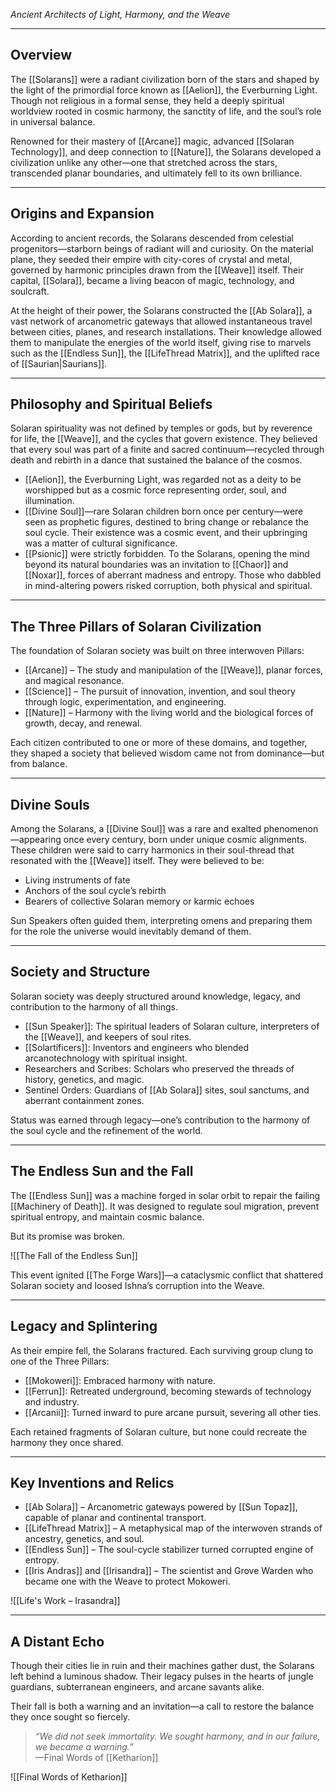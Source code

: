 *Ancient Architects of Light, Harmony, and the Weave*

---

## Overview  
The [[Solarans]] were a radiant civilization born of the stars and shaped by the light of the primordial force known as [[Aelion]], the Everburning Light. Though not religious in a formal sense, they held a deeply spiritual worldview rooted in cosmic harmony, the sanctity of life, and the soul’s role in universal balance.

Renowned for their mastery of [[Arcane]] magic, advanced [[Solaran Technology]], and deep connection to [[Nature]], the Solarans developed a civilization unlike any other—one that stretched across the stars, transcended planar boundaries, and ultimately fell to its own brilliance.

---

## Origins and Expansion  
According to ancient records, the Solarans descended from celestial progenitors—starborn beings of radiant will and curiosity. On the material plane, they seeded their empire with city-cores of crystal and metal, governed by harmonic principles drawn from the [[Weave]] itself. Their capital, [[Solara]], became a living beacon of magic, technology, and soulcraft.

At the height of their power, the Solarans constructed the [[Ab Solara]], a vast network of arcanometric gateways that allowed instantaneous travel between cities, planes, and research installations. Their knowledge allowed them to manipulate the energies of the world itself, giving rise to marvels such as the [[Endless Sun]], the [[LifeThread Matrix]], and the uplifted race of [[Saurian|Saurians]].

---

## Philosophy and Spiritual Beliefs  
Solaran spirituality was not defined by temples or gods, but by reverence for life, the [[Weave]], and the cycles that govern existence. They believed that every soul was part of a finite and sacred continuum—recycled through death and rebirth in a dance that sustained the balance of the cosmos.

- [[Aelion]], the Everburning Light, was regarded not as a deity to be worshipped but as a cosmic force representing order, soul, and illumination.
- [[Divine Soul]]—rare Solaran children born once per century—were seen as prophetic figures, destined to bring change or rebalance the soul cycle. Their existence was a cosmic event, and their upbringing was a matter of cultural significance.
- [[Psionic]] were strictly forbidden. To the Solarans, opening the mind beyond its natural boundaries was an invitation to [[Chaor]] and [[Noxar]], forces of aberrant madness and entropy. Those who dabbled in mind-altering powers risked corruption, both physical and spiritual.

---

## The Three Pillars of Solaran Civilization  

The foundation of Solaran society was built on three interwoven Pillars:

- [[Arcane]] – The study and manipulation of the [[Weave]], planar forces, and magical resonance.
- [[Science]] – The pursuit of innovation, invention, and soul theory through logic, experimentation, and engineering.
- [[Nature]] – Harmony with the living world and the biological forces of growth, decay, and renewal.

Each citizen contributed to one or more of these domains, and together, they shaped a society that believed wisdom came not from dominance—but from balance.

---

## Divine Souls  
Among the Solarans, a [[Divine Soul]] was a rare and exalted phenomenon—appearing once every century, born under unique cosmic alignments. These children were said to carry harmonics in their soul-thread that resonated with the [[Weave]] itself. They were believed to be:

- Living instruments of fate  
- Anchors of the soul cycle’s rebirth  
- Bearers of collective Solaran memory or karmic echoes  

Sun Speakers often guided them, interpreting omens and preparing them for the role the universe would inevitably demand of them.

---

## Society and Structure  
Solaran society was deeply structured around knowledge, legacy, and contribution to the harmony of all things.

- [[Sun Speaker]]: The spiritual leaders of Solaran culture, interpreters of the [[Weave]], and keepers of soul rites.  
- [[Solartificers]]: Inventors and engineers who blended arcanotechnology with spiritual insight.  
- Researchers and Scribes: Scholars who preserved the threads of history, genetics, and magic.  
- Sentinel Orders: Guardians of [[Ab Solara]] sites, soul sanctums, and aberrant containment zones.

Status was earned through legacy—one’s contribution to the harmony of the soul cycle and the refinement of the world.

---

## The Endless Sun and the Fall  
The [[Endless Sun]] was a machine forged in solar orbit to repair the failing [[Machinery of Death]]. It was designed to regulate soul migration, prevent spiritual entropy, and maintain cosmic balance.

But its promise was broken.

![[The Fall of the Endless Sun]]

This event ignited [[The Forge Wars]]—a cataclysmic conflict that shattered Solaran society and loosed Ishna’s corruption into the Weave.

---

## Legacy and Splintering  
As their empire fell, the Solarans fractured. Each surviving group clung to one of the Three Pillars:

- [[Mokoweri]]: Embraced harmony with nature.  
- [[Ferrun]]: Retreated underground, becoming stewards of technology and industry.  
- [[Arcanii]]: Turned inward to pure arcane pursuit, severing all other ties.

Each retained fragments of Solaran culture, but none could recreate the harmony they once shared.

---

## Key Inventions and Relics  

- [[Ab Solara]] – Arcanometric gateways powered by [[Sun Topaz]], capable of planar and continental transport.  
- [[LifeThread Matrix]] – A metaphysical map of the interwoven strands of ancestry, genetics, and soul.  
- [[Endless Sun]] – The soul-cycle stabilizer turned corrupted engine of entropy.  
- [[Iris Andras]] and [[Irisandra]] – The scientist and Grove Warden who became one with the Weave to protect Mokoweri.

![[Life's Work – Irasandra]]

---

## A Distant Echo  
Though their cities lie in ruin and their machines gather dust, the Solarans left behind a luminous shadow. Their legacy pulses in the hearts of jungle guardians, subterranean engineers, and arcane savants alike.

Their fall is both a warning and an invitation—a call to restore the balance they once sought so fiercely.

> _“We did not seek immortality. We sought harmony, and in our failure, we became a warning.”_  
> —Final Words of [[Ketharion]]

![[Final Words of Ketharion]]

